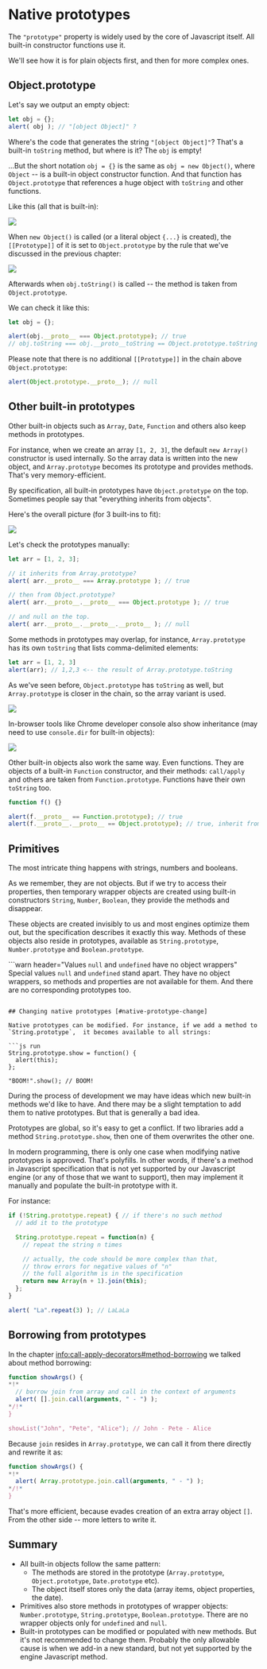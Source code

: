 # Native prototypes

The `"prototype"` property is widely used by the core of Javascript itself. All built-in constructor functions use it.

We'll see how it is for plain objects first, and then for more complex ones.

## Object.prototype

Let's say we output an empty object:

```js run
let obj = {};
alert( obj ); // "[object Object]" ?
```

Where's the code that generates the string `"[object Object]"`? That's a built-in `toString` method, but where is it? The `obj` is empty!

...But the short notation `obj = {}` is the same as `obj = new Object()`, where `Object` -- is a built-in object constructor function. And that function has `Object.prototype` that references a huge object with `toString` and other functions.

Like this (all that is built-in):

![](object-prototype.png)

When `new Object()` is called (or a literal object `{...}` is created), the `[[Prototype]]` of it is set to `Object.prototype` by the rule that we've discussed in the previous chapter:

![](object-prototype-1.png)

Afterwards when `obj.toString()` is called -- the method is taken from `Object.prototype`.

We can check it like this:

```js run
let obj = {};

alert(obj.__proto__ === Object.prototype); // true
// obj.toString === obj.__proto__toString == Object.prototype.toString
```

Please note that there is no additional `[[Prototype]]` in the chain above `Object.prototype`:

```js run
alert(Object.prototype.__proto__); // null
```

## Other built-in prototypes

Other built-in objects such as `Array`, `Date`, `Function` and others also keep methods in prototypes.

For instance, when we create an array `[1, 2, 3]`, the default `new Array()` constructor is  used internally. So the array data is written into the new object, and `Array.prototype` becomes its prototype and provides methods. That's very memory-efficient.

By specification, all built-in prototypes have `Object.prototype` on the top. Sometimes people say that "everything inherits from objects".

Here's the overall picture (for 3 built-ins to fit):

![](native-prototypes-classes.png)

Let's check the prototypes manually:

```js run
let arr = [1, 2, 3];

// it inherits from Array.prototype?
alert( arr.__proto__ === Array.prototype ); // true

// then from Object.prototype?
alert( arr.__proto__.__proto__ === Object.prototype ); // true

// and null on the top.
alert( arr.__proto__.__proto__.__proto__ ); // null
```

Some methods in prototypes may overlap, for instance, `Array.prototype` has its own `toString` that lists comma-delimited elements:

```js run
let arr = [1, 2, 3]
alert(arr); // 1,2,3 <-- the result of Array.prototype.toString
```

As we've seen before, `Object.prototype` has `toString` as well, but `Array.prototype` is closer in the chain, so the array variant is used.


![](native-prototypes-array-tostring.png)


In-browser tools like Chrome developer console also show inheritance (may need to use `console.dir` for built-in objects):

![](console_dir_array.png)

Other built-in objects also work the same way. Even functions. They are objects of a built-in `Function` constructor, and their methods: `call/apply` and others are taken from `Function.prototype`. Functions have their own `toString` too.

```js run
function f() {}

alert(f.__proto__ == Function.prototype); // true
alert(f.__proto__.__proto__ == Object.prototype); // true, inherit from objects
```

## Primitives

The most intricate thing happens with strings, numbers and booleans.

As we remember, they are not objects. But if we try to access their properties, then temporary wrapper objects are created using built-in constructors `String`, `Number`, `Boolean`, they provide the methods and disappear.

These objects are created invisibly to us and most engines optimize them out, but the specification describes it exactly this way. Methods of these objects also reside in prototypes, available as `String.prototype`, `Number.prototype` and `Boolean.prototype`.

```warn header="Values `null` and `undefined` have no object wrappers"
Special values `null` and `undefined` stand apart. They have no object wrappers, so methods and properties are not available for them. And there are no corresponding prototypes too.
```

## Changing native prototypes [#native-prototype-change]

Native prototypes can be modified. For instance, if we add a method to `String.prototype`,  it becomes available to all strings:

```js run
String.prototype.show = function() {
  alert(this);
};

"BOOM!".show(); // BOOM!
```

During the process of development we may have ideas which new built-in methods we'd like to have. And there may be a slight temptation to add them to native prototypes. But that is generally a bad idea.

Prototypes are global, so it's easy to get a conflict. If two libraries add a method `String.prototype.show`, then one of them overwrites the other one.

In modern programming, there is only one case when modifying native prototypes is approved. That's polyfills. In other words, if there's a method in Javascript specification that is not yet supported by our Javascript engine (or any of those that we want to support), then may implement it manually and populate the built-in prototype with it.

For instance:

```js run
if (!String.prototype.repeat) { // if there's no such method
  // add it to the prototype

  String.prototype.repeat = function(n) {
    // repeat the string n times

    // actually, the code should be more complex than that,
    // throw errors for negative values of "n"
    // the full algorithm is in the specification
    return new Array(n + 1).join(this);
  };
}

alert( "La".repeat(3) ); // LaLaLa
```

## Borrowing from prototypes

In the chapter <info:call-apply-decorators#method-borrowing> we talked about method borrowing:

```js run
function showArgs() {
*!*
  // borrow join from array and call in the context of arguments
  alert( [].join.call(arguments, " - ") );
*/!*
}

showList("John", "Pete", "Alice"); // John - Pete - Alice
```

Because `join` resides in `Array.prototype`, we can call it from there directly and rewrite it as:

```js
function showArgs() {
*!*
  alert( Array.prototype.join.call(arguments, " - ") );
*/!*
}
```

That's more efficient, because evades creation of an extra array object `[]`. From the other side -- more letters to write it.

## Summary

- All built-in objects follow the same pattern:
    - The methods are stored in the prototype (`Array.prototype`, `Object.prototype`, `Date.prototype` etc).
    - The object itself stores only the data (array items, object properties, the date).
- Primitives also store methods in prototypes of wrapper objects: `Number.prototype`, `String.prototype`, `Boolean.prototype`. There are no wrapper objects only for `undefined` and `null`.
- Built-in prototypes can be modified or populated with new methods. But it's not recommended to change them. Probably the only allowable cause is when we add-in a new standard, but not yet supported by the engine Javascript method.
